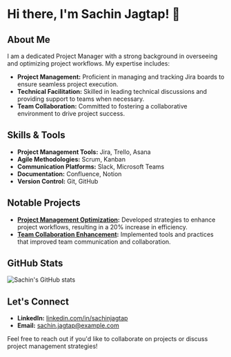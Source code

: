 


# Hi there, I'm Sachin Jagtap! 👋

## About Me

I am a dedicated Project Manager with a strong background in overseeing and optimizing project workflows. My expertise includes:

- **Project Management:** Proficient in managing and tracking Jira boards to ensure seamless project execution.
- **Technical Facilitation:** Skilled in leading technical discussions and providing support to teams when necessary.
- **Team Collaboration:** Committed to fostering a collaborative environment to drive project success.

## Skills & Tools

- **Project Management Tools:** Jira, Trello, Asana
- **Agile Methodologies:** Scrum, Kanban
- **Communication Platforms:** Slack, Microsoft Teams
- **Documentation:** Confluence, Notion
- **Version Control:** Git, GitHub

## Notable Projects

- **[Project Management Optimization](https://github.com/SachinJagtapPM/Project-Management-Optimization):** Developed strategies to enhance project workflows, resulting in a 20% increase in efficiency.
- **[Team Collaboration Enhancement](https://github.com/SachinJagtapPM/Team-Collaboration-Enhancement):** Implemented tools and practices that improved team communication and collaboration.

## GitHub Stats

![Sachin's GitHub stats](https://github-readme-stats.vercel.app/api?username=SachinJagtapPM&show_icons=true&theme=default)

## Let's Connect

- **LinkedIn:** [linkedin.com/in/sachinjagtap](https://www.linkedin.com/in/sachinjagtap)
- **Email:** sachin.jagtap@example.com

Feel free to reach out if you'd like to collaborate on projects or discuss project management strategies!



